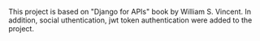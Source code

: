 This project is based on "Django for APIs" book by William S. Vincent.
In addition, social uthentication, jwt token authentication were added to the project.
